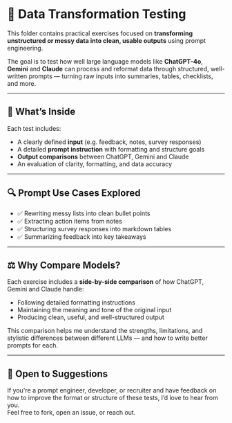 # 🔄 Data Transformation Testing

This folder contains practical exercises focused on **transforming unstructured or messy data into clean, usable outputs** using prompt engineering.

The goal is to test how well large language models like **ChatGPT-4o**, **Gemini** and **Claude** can process and reformat data through structured, well-written prompts — turning raw inputs into summaries, tables, checklists, and more.

---

## 🧪 What’s Inside

Each test includes:
- A clearly defined **input** (e.g. feedback, notes, survey responses)
- A detailed **prompt instruction** with formatting and structure goals
- **Output comparisons** between ChatGPT, Gemini and Claude
- An evaluation of clarity, formatting, and data accuracy

---

## 🔍 Prompt Use Cases Explored

- ✅ Rewriting messy lists into clean bullet points  
- ✅ Extracting action items from notes  
- ✅ Structuring survey responses into markdown tables  
- ✅ Summarizing feedback into key takeaways

---

## ⚖️ Why Compare Models?

Each exercise includes a **side-by-side comparison** of how ChatGPT, Gemini and Claude handle:
- Following detailed formatting instructions  
- Maintaining the meaning and tone of the original input  
- Producing clean, useful, and well-structured output  

This comparison helps me understand the strengths, limitations, and stylistic differences between different LLMs — and how to write better prompts for each.

---

## 🤝 Open to Suggestions

If you're a prompt engineer, developer, or recruiter and have feedback on how to improve the format or structure of these tests, I’d love to hear from you.  
Feel free to fork, open an issue, or reach out.

